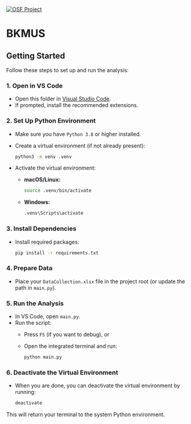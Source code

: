 [![OSF Project](https://img.shields.io/badge/OSF.io-View%20Project-blue?logo=osf)](https://osf.io/wk4pa)

# BKMUS

## Getting Started

Follow these steps to set up and run the analysis:

### 1. Open in VS Code

- Open this folder in [Visual Studio Code](https://code.visualstudio.com/).
- If prompted, install the recommended extensions.

### 2. Set Up Python Environment

- Make sure you have `Python 3.8` or higher installed.
- Create a virtual environment (if not already present):

  ```sh
  python3 -m venv .venv
  ```

- Activate the virtual environment:

  - **macOS/Linux:**

    ```sh
    source .venv/bin/activate
    ```

  - **Windows:**

    ```sh
    .venv\Scripts\activate
    ```

### 3. Install Dependencies

- Install required packages:

  ```sh
  pip install -r requirements.txt
  ```

### 4. Prepare Data

- Place your `DataCollection.xlsx` file in the project root (or update the path in `main.py`).

### 5. Run the Analysis

- In VS Code, open `main.py`.
- Run the script:
  - Press `F5` (if you want to debug), or
  - Open the integrated terminal and run:

    ```sh
    python main.py
    ```

### 6. Deactivate the Virtual Environment

- When you are done, you can deactivate the virtual environment by running:

  ```sh
  deactivate
  ```

This will return your terminal to the system Python environment.
